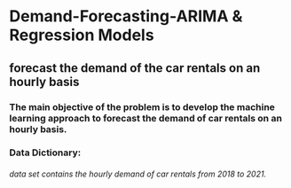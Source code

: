 # Demand-Forecasting-ARIMA & Regression Models
## forecast the demand of the car rentals on an hourly basis
### The main objective of the problem is to develop the machine learning approach to forecast the demand of car rentals on an hourly basis.
  ### Data Dictionary:
  ###### data set contains the hourly demand of car rentals from  2018 to  2021.

